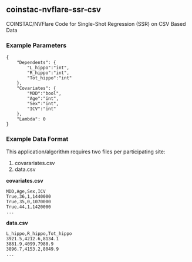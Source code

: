 ## coinstac-nvflare-ssr-csv
COINSTAC/NVFlare Code for Single-Shot Regression (SSR) on CSV Based Data

### Example Parameters
```
{
    "Dependents": {
        "L_hippo":"int",
        "R_hippo":"int",
        "Tot_hippo":"int"
    },
    "Covariates": {
        "MDD":"bool",
        "Age":"int",
        "Sex":"int",
        "ICV":"int"
    },
    "Lambda": 0
}
```

### Example Data Format
This application/algorithm requires two files per participating site:
1. covarariates.csv
2. data.csv

**covariates.csv**
```
MDD,Age,Sex,ICV
True,36,1,1440000
True,35,0,1070000
True,44,1,1420000
...
```

**data.csv**
```
L_hippo,R_hippo,Tot_hippo
3921.5,4212.6,8134.1
3881.9,4099,7980.9
3896.7,4153.2,8049.9
...
```
